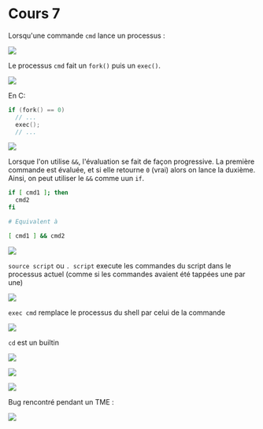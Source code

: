 # Cours 7

Lorsqu'une commande `cmd` lance un processus :

![](./images/chronogramme1.png)

Le processus `cmd` fait un `fork()` puis un `exec()`.

![](./images/forkexec.png)

En C:

```c
if (fork() == 0)
  // ...
  exec();
  // ...
```

![](./images/types_exec.png)

Lorsque l'on utilise `&&`, l'évaluation se fait de façon progressive. La première commande
est évaluée, et si elle retourne `0` (vrai) alors on lance la duxième. Ainsi, on peut utiliser
le `&&` comme uun `if`.

```bash
if [ cmd1 ]; then
  cmd2
fi

# Equivalent à

[ cmd1 ] && cmd2
```

![](./images/and_and.png)

`source script` ou `. script` execute les commandes du script dans le processus actuel (comme si les commandes
avaient été tappées une par une)

![](./images/source_script.png)

`exec cmd` remplace le processus du shell par celui de la commande

![](./images/exec_cmd.png)

`cd` est un builtin

![](./images/cd_chrono.png)

![](./images/pipe_chrono.png)

![](./images/while_chrono.png)

Bug rencontré pendant un TME :

![](./images/cmd_pipe_while.png)
